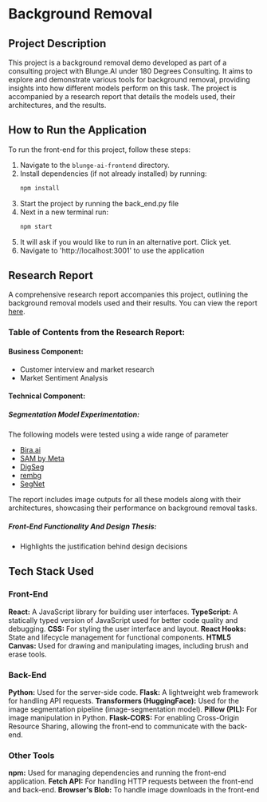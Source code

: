 # Background Removal

## Project Description
This project is a background removal demo developed as part of a consulting project with Blunge.AI under 180 Degrees Consulting. It aims to explore and demonstrate various tools for background removal, providing insights into how different models perform on this task. The project is accompanied by a research report that details the models used, their architectures, and the results.

## How to Run the Application
To run the front-end for this project, follow these steps:

1. Navigate to the `blunge-ai-frontend` directory.
2. Install dependencies (if not already installed) by running:
   ```bash
   npm install
3. Start the project by running the back_end.py file 
4. Next in a new terminal run:
   ```bash
   npm start
5. It will ask if you would like to run in an alternative port. Click yet.
6. Navigate to 'http://localhost:3001' to use the application

## Research Report
A comprehensive research report accompanies this project, outlining the background removal models used and their results. You can view the report [here](https://docs.google.com/document/d/1MyD-i57LvN-rH2dc7LvEKHIrMT19zSuWtWPWVm8hRHo/edit?tab=t.0).

### Table of Contents from the Research Report:
#### Business Component:
- Customer interview and market research
- Market Sentiment Analysis 
#### Technical Component:
##### Segmentation Model Experimentation:
The following models were tested using a wide range of parameter

- [Bira.ai](https://bira.ai/)
- [SAM by Meta](https://segment-anything.com/)
- [DigSeg](https://digseg.com/)
- [rembg](https://github.com/danielgatis/rembg)
- [SegNet](https://arxiv.org/abs/1511.00561)

The report includes image outputs for all these models along with their architectures, showcasing their performance on background removal tasks.
##### Front-End Functionality And Design Thesis:
- Highlights the justification behind design decisions

## Tech Stack Used
### Front-End
**React:** A JavaScript library for building user interfaces.
**TypeScript:** A statically typed version of JavaScript used for better code quality and debugging.
**CSS:** For styling the user interface and layout.
**React Hooks:** State and lifecycle management for functional components.
**HTML5 Canvas:** Used for drawing and manipulating images, including brush and erase tools.
### Back-End
**Python:** Used for the server-side code.
**Flask:** A lightweight web framework for handling API requests.
**Transformers (HuggingFace):** Used for the image segmentation pipeline (image-segmentation model).
**Pillow (PIL):** For image manipulation in Python.
**Flask-CORS:** For enabling Cross-Origin Resource Sharing, allowing the front-end to communicate with the back-end.
### Other Tools
**npm:** Used for managing dependencies and running the front-end application.
**Fetch API:** For handling HTTP requests between the front-end and back-end.
**Browser's Blob:** To handle image downloads in the front-end


   
